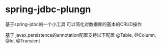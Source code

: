 # spring-jdbc-plungn
基于spring-jdbc的一个小工具
可以简化对数据库的基本的CRUD操作

基于 javax.persistence的annotation配置支持以下配置
 @Table, @Column, @Id, @Transient
